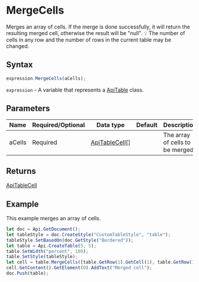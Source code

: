 # MergeCells

Merges an array of cells. If the merge is done successfully, it will return the resulting merged cell, otherwise the result will be "null".
💡 The number of cells in any row and the number of rows in the current table may be changed.

## Syntax

```javascript
expression.MergeCells(aCells);
```

`expression` - A variable that represents a [ApiTable](../ApiTable.md) class.

## Parameters

| **Name** | **Required/Optional** | **Data type** | **Default** | **Description** |
| ------------- | ------------- | ------------- | ------------- | ------------- |
| aCells | Required | [ApiTableCell](../../ApiTableCell/ApiTableCell.md)[] |  | The array of cells to be merged. |

## Returns

[ApiTableCell](../../ApiTableCell/ApiTableCell.md)

## Example

This example merges an array of cells.

```javascript editor-docx
let doc = Api.GetDocument();
let tableStyle = doc.CreateStyle("CustomTableStyle", "table");
tableStyle.SetBasedOn(doc.GetStyle("Bordered"));
let table = Api.CreateTable(5, 5);
table.SetWidth("percent", 100);
table.SetStyle(tableStyle);
let cell = table.MergeCells([table.GetRow(1).GetCell(1), table.GetRow(1).GetCell(2), table.GetRow(2).GetCell(1), table.GetRow(2).GetCell(2)]);
cell.GetContent().GetElement(0).AddText("Merged cell");
doc.Push(table);
```
